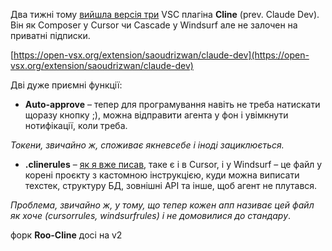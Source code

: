 <!--
date: 2025-01-04T13:58:12
-->

Два тижні тому  [вийшла версія три](https://github.com/cline/cline/releases/tag/v3.0.0) VSC плагіна **Cline** (prev. Claude Dev). Він як Composer у Cursor чи Cascade у Windsurf але не залочен на приватні підписки. 

 [https://open-vsx.org/extension/saoudrizwan/claude-dev](https://open-vsx.org/extension/saoudrizwan/claude-dev)

Дві дуже приємні функції:

-   **Auto-approve** – тепер для програмування навіть не треба натискати щоразу кнопку ;), можна відправити агента у фон і увімкнути нотифікації, коли треба. 

_Токени, звичайно ж, споживає якневсебе і іноді зациклюється._

-  **.clinerules** –  [як я вже писав](https://t.me/llms4coding/109), таке є і в Cursor, і у Windsurf – це файл у корені проєкту з кастомною інструкцією, куди можна виписати техстек, структуру БД, зовнішні API та інше, щоб агент не плутався.

_Проблема, звичайно ж, у тому, що тепер кожен апп називає цей файл як хоче (cursorrules, windsurfrules) і не домовилися до стандару_.

форк **Roo-Cline** досі на v2